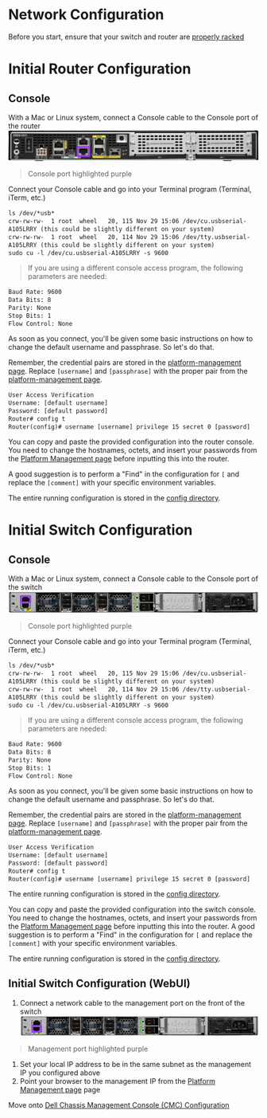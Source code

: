 # Network Configuration

Before you start, ensure that your switch and router are [properly racked](../hardware-assembly.md)

# Initial Router Configuration
## Console
With a Mac or Linux system, connect a Console cable to the Console port of the router  
![](../../images/router-console.png)  
> Console port highlighted purple

Connect your Console cable and go into your Terminal program (Terminal, iTerm, etc.)
```
ls /dev/*usb*
crw-rw-rw-  1 root  wheel   20, 115 Nov 29 15:06 /dev/cu.usbserial-A105LRRY (this could be slightly different on your system)
crw-rw-rw-  1 root  wheel   20, 114 Nov 29 15:06 /dev/tty.usbserial-A105LRRY (this could be slightly different on your system)
sudo cu -l /dev/cu.usbserial-A105LRRY -s 9600
```
> If you are using a different console access program, the following parameters are needed:

```
Baud Rate: 9600
Data Bits: 8
Parity: None
Stop Bits: 1
Flow Control: None
```

As soon as you connect, you'll be given some basic instructions on how to change the default username and passphrase. So let's do that.

Remember, the credential pairs are stored in the [platform-management page](../platform-management.md). Replace `[username]` and `[passphrase]` with the proper pair from the [platform-management page](../platform-management.md).

```
User Access Verification
Username: [default username]
Password: [default password]
Router# config t
Router(config)# username [username] privilege 15 secret 0 [password]
```

You can copy and paste the provided configuration into the router console. You need to change the hostnames, octets, and insert your passwords from the [Platform Management page](../platform-management.md) before inputting this into the router.

A good suggestion is to perform a "Find"  in the configuration for `[` and replace the `[comment]` with your specific environment variables.

The entire running configuration is stored in the [config directory](../../config/router-config.txt).

# Initial Switch Configuration
## Console
With a Mac or Linux system, connect a Console cable to the Console port of the switch  
![](../../images/switch-console.png)  
> Console port highlighted purple

Connect your Console cable and go into your Terminal program (Terminal, iTerm, etc.)
```
ls /dev/*usb*
crw-rw-rw-  1 root  wheel   20, 115 Nov 29 15:06 /dev/cu.usbserial-A105LRRY (this could be slightly different on your system)
crw-rw-rw-  1 root  wheel   20, 114 Nov 29 15:06 /dev/tty.usbserial-A105LRRY (this could be slightly different on your system)
sudo cu -l /dev/cu.usbserial-A105LRRY -s 9600
```
> If you are using a different console access program, the following parameters are needed:

```
Baud Rate: 9600
Data Bits: 8
Parity: None
Stop Bits: 1
Flow Control: None
```

As soon as you connect, you'll be given some basic instructions on how to change the default username and passphrase. So let's do that.

Remember, the credential pairs are stored in the [platform-management page](../platform-management.md). Replace `[username]` and `[passphrase]` with the proper pair from the [platform-management page](../platform-management.md).

```
User Access Verification
Username: [default username]
Password: [default password]
Router# config t
Router(config)# username [username] privilege 15 secret 0 [password]
```

The entire running configuration is stored in the [config directory](../../config/switch.config).

You can copy and paste the provided configuration into the switch console. You need to change the hostnames, octets, and insert your passwords from the [Platform Management page](../platform-management.md) before inputting this into the router. A good suggestion is to perform a "Find"  in the configuration for `[` and replace the `[comment]` with your specific environment variables.

The entire running configuration is stored in the [config directory](../../config/switch-config.txt).

## Initial Switch Configuration (WebUI)
1. Connect a network cable to the management port on the front of the switch
![](../../images/switch-management.png)
> Management port highlighted purple  

1. Set your local IP address to be in the same subnet as the management IP you configured above  
1. Point your browser to the management IP from the [Platform Management page](../platform-management.md) page  

Move onto [Dell Chassis Management Console (CMC) Configuration](cmc-configuration.md)
